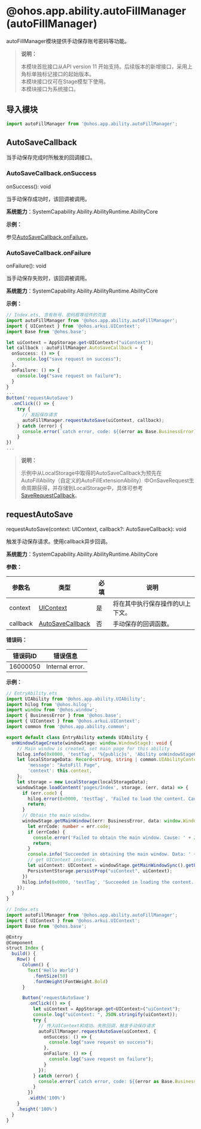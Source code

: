 # @ohos.app.ability.autoFillManager (autoFillManager)

autoFillManager模块提供手动保存账号密码等功能。

> **说明：**
> 
> 本模块首批接口从API version 11 开始支持。后续版本的新增接口，采用上角标单独标记接口的起始版本。  
> 本模块接口仅可在Stage模型下使用。  
> 本模块接口为系统接口。

## 导入模块

```ts
import autoFillManager from '@ohos.app.ability.autoFillManager';
```

## AutoSaveCallback

当手动保存完成时所触发的回调接口。

### AutoSaveCallback.onSuccess

onSuccess(): void

当手动保存成功时，该回调被调用。

**系统能力**：SystemCapability.Ability.AbilityRuntime.AbilityCore

**示例：**

参见[AutoSaveCallback.onFailure](#autosavecallbackonfailure)。

### AutoSaveCallback.onFailure

onFailure(): void

当手动保存失败时，该回调被调用。

**系统能力**：SystemCapability.Ability.AbilityRuntime.AbilityCore

**示例：**

  ```ts
  // Index.ets, 含有账号、密码框等组件的页面
  import autoFillManager from '@ohos.app.ability.autoFillManager';
  import { UIContext } from '@ohos.arkui.UIContext';
  import Base from '@ohos.base';

  let uiContext = AppStorage.get<UIContext>("uiContext");
  let callback : autoFillManager.AutoSaveCallback = {
    onSuccess: () => {
      console.log("save request on success");
    },
    onFailure: () => {
      console.log("save request on failure");
    }
  }
  ...
  Button('requestAutoSave')
    .onClick(() => {
      try {
        // 发起保存请求
        autoFillManager.requestAutoSave(uiContext, callback);
      } catch (error) {
        console.error(`catch error, code: ${(error as Base.BusinessError).code}, message: ${(error as Base.BusinessError).message}`);
      }
  })
  ...
  ```

> **说明：**
>
> 示例中从LocalStorage中取得的AutoSaveCallback为预先在AutoFillAbility（自定义的AutoFillExtensionAbility）中OnSaveRequest生命周期获得，并存储到LocalStorage中，具体可参考[SaveRequestCallback](js-apis-inner-application-autoFillRequest.md#saverequestcallbackonsuccess)。

## requestAutoSave

requestAutoSave(context: UIContext, callback?: AutoSaveCallback): void

触发手动保存请求。使用callback异步回调。

**系统能力**：SystemCapability.Ability.AbilityRuntime.AbilityCore

**参数：**

| 参数名 | 类型 | 必填 | 说明 |
| -------- | -------- | -------- | -------- |
| context | [UIContext](js-apis-arkui-UIContext.md) | 是 | 将在其中执行保存操作的UI上下文。 |
| callback | [AutoSaveCallback](#autosavecallback)  | 否 | 手动保存的回调函数。 |

**错误码：**

| 错误码ID | 错误信息 |
| ------- | -------------------------------- |
| 16000050 | Internal error. |

**示例：**

  ```ts
  // EntryAbility.ets
  import UIAbility from '@ohos.app.ability.UIAbility';
  import hilog from '@ohos.hilog';
  import window from '@ohos.window';
  import { BusinessError } from '@ohos.base';
  import { UIContext } from '@ohos.arkui.UIContext';
  import common from '@ohos.app.ability.common';
  
  export default class EntryAbility extends UIAbility {
    onWindowStageCreate(windowStage: window.WindowStage): void {
      // Main window is created, set main page for this ability
      hilog.info(0x0000, 'testTag', '%{public}s', 'Ability onWindowStageCreate');
      let localStorageData: Record<string, string | common.UIAbilityContext> = {
          'message': "AutoFill Page",
          'context': this.context,
      };
      let storage = new LocalStorage(localStorageData);
      windowStage.loadContent('pages/Index', storage, (err, data) => {
        if (err.code) {
          hilog.error(0x0000, 'testTag', 'Failed to load the content. Cause: %{public}s', JSON.stringify(err) ?? '');
          return;
        }
        // Obtain the main window.
        windowStage.getMainWindow((err: BusinessError, data: window.Window) => {
          let errCode: number = err.code;
          if (errCode) {
            console.error('Failed to obtain the main window. Cause: ' + JSON.stringify(err));
            return;
          }
          console.info('Succeeded in obtaining the main window. Data: ' + JSON.stringify(data));
          // get UIContext instance.
          let uiContext: UIContext = windowStage.getMainWindowSync().getUIContext();
          PersistentStorage.persistProp("uiContext", uiContext);
        })
        hilog.info(0x0000, 'testTag', 'Succeeded in loading the content. Data: %{public}s', JSON.stringify(data) ?? '');
      });
    }
  }
  ```

  ```ts
  // Index.ets
  import autoFillManager from '@ohos.app.ability.autoFillManager';
  import { UIContext } from '@ohos.arkui.UIContext';
  import Base from '@ohos.base';
  
  @Entry
  @Component
  struct Index {
    build() {
      Row() {
        Column() {
          Text('Hello World')
            .fontSize(50)
            .fontWeight(FontWeight.Bold)
        }
  
        Button('requestAutoSave')
          .onClick(() => {
            let uiContext = AppStorage.get<UIContext>("uiContext");
            console.log("uiContext: ", JSON.stringify(uiContext));
            try {
              // 传入UIContext和成功、失败回调，触发手动保存请求
              autoFillManager.requestAutoSave(uiContext, {
                onSuccess: () => {
                  console.log("save request on success");
                },
                onFailure: () => {
                  console.log("save request on failure");
                }
              });
            } catch (error) {
              console.error(`catch error, code: ${(error as Base.BusinessError).code}, message: ${(error as Base.BusinessError).message}`);
            }
          })
          .width('100%')
      }
      .height('100%')
    }
  }
  ```
